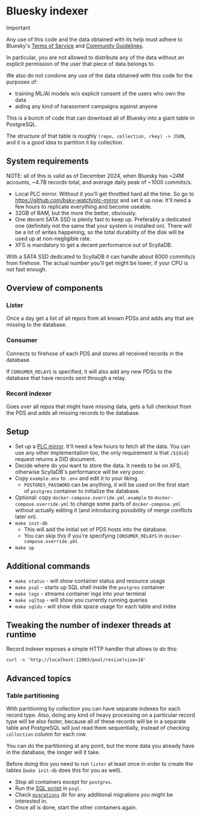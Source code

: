 # Bluesky indexer

> [!IMPORTANT]
> Any use of this code and the data obtained with its help must adhere to
> Bluesky's [Terms of Service](https://bsky.social/about/support/tos)
> and [Community Guidelines](https://bsky.social/about/support/community-guidelines).
>
> In particular, you are not allowed to distribute any of the data without
> an explicit permission of the user that piece of data belongs to.
>
> We also do not condone any use of the data obtained with this code for
> the purposes of:
>
>   * training ML/AI models w/o explicit consent of the users who own the data
>   * aiding any kind of harassment campaigns against anyone

This is a bunch of code that can download all of Bluesky into a giant table in
PostgreSQL.

The structure of that table is roughly `(repo, collection, rkey) -> JSON`, and
it is a good idea to partition it by collection.

## System requirements

NOTE: all of this is valid as of December 2024, when Bluesky has ~24M accounts,
~4.7B records total, and average daily peak of ~1000 commits/s.

* Local PLC mirror. Without it you'll get throttled hard all the time. So go
  to https://github.com/bsky-watch/plc-mirror and set it up now. It'll need
  a few hours to replicate everything and become useable.
* 32GB of RAM, but the more the better, obviously.
* One decent SATA SSD is plenty fast to keep up. Preferably a dedicated one
  (definitely not the same that your system is installed on). There will be a
  lot of writes happening, so the total durability of the disk will be used up
  at non-negligible rate.
* XFS is mandatory to get a decent performance out of ScyllaDB.

With a SATA SSD dedicated to ScyllaDB it can handle about 6000 commits/s from firehose. The actual number you'll get might be lower, if your CPU is not fast enough.

## Overview of components

### Lister

Once a day get a list of all repos from all known PDSs and adds any that are
missing to the database.

### Consumer

Connects to firehose of each PDS and stores all received records in the
database.

If `CONSUMER_RELAYS` is specified, it will also add any new PDSs to the database
that have records sent through a relay.

### Record indexer

Goes over all repos that might have missing data, gets a full checkout from the
PDS and adds all missing records to the database.

## Setup

* Set up a [PLC mirror](https://github.com/bsky-watch/plc-mirror). It'll need
  a few hours to fetch all the data. You can use any other implementation too,
  the only requirement is that `/${did}` request returns a DID document.
* Decide where do you want to store the data. It needs to be on XFS,
  otherwise ScyllaDB's performance will be very poor.
* Copy `example.env` to `.env` and edit it to your liking.
    * `POSTGRES_PASSWORD` can be anything, it will be used on the first start of
      `postgres` container to initialize the database.
* Optional: copy `docker-compose.override.yml.example` to
  `docker-compose.override.yml` to change some parts of `docker-compose.yml`
  without actually editing it (and introducing possibility of merge conflicts
  later on).
* `make init-db`
    * This will add the initial set of PDS hosts into the database.
    * You can skip this if you're specifying `CONSUMER_RELAYS` in
      `docker-compose.override.yml`
* `make up`

## Additional commands

* `make status` - will show container status and resource usage
* `make psql` - starts up SQL shell inside the `postgres` container
* `make logs` - streams container logs into your terminal
* `make sqltop` - will show you currently running queries
* `make sqldu` - will show disk space usage for each table and index

## Tweaking the number of indexer threads at runtime

Record indexer exposes a simple HTTP handler that allows to do this:

`curl -s 'http://localhost:11003/pool/resize?size=10'`

## Advanced topics

### Table partitioning

With partitioning by collection you can have separate indexes for each record
type. Also, doing any kind of heavy processing on a particular record type will
be also faster, because all of these records will be in a separate table and
PostgreSQL will just read them sequentially, instead of checking `collection`
column for each row.

You can do the partitioning at any point, but the more data you already have in
the database, the longer will it take.

Before doing this you need to run `lister` at least once in order to create the
tables (`make init-db` does this for you as well).

* Stop all containers except for `postgres`.
* Run the [SQL script](db-migration/migrations/20240217_partition.sql) in
  `psql`.
* Check [`migrations`](db-migration/migrations/) dir for any additional
  migrations you might be interested in.
* Once all is done, start the other containers again.
